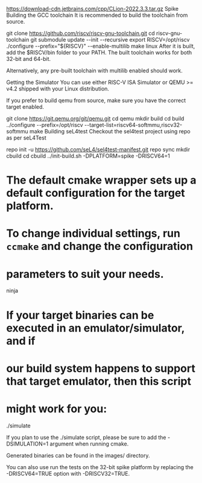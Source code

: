 https://download-cdn.jetbrains.com/cpp/CLion-2022.3.3.tar.gz
Spike
Building the GCC toolchain
It is recommended to build the toolchain from source.

 git clone https://github.com/riscv/riscv-gnu-toolchain.git
 cd riscv-gnu-toolchain
 git submodule update --init --recursive
 export RISCV=/opt/riscv
 ./configure --prefix="${RISCV}" --enable-multilib
 make linux
After it is built, add the $RISCV/bin folder to your PATH. The built toolchain works for both 32-bit and 64-bit.

Alternatively, any pre-built toolchain with multilib enabled should work.

Getting the Simulator
You can use either RISC-V ISA Simulator or QEMU >= v4.2 shipped with your Linux distribution.

If you prefer to build qemu from source, make sure you have the correct target enabled.

git clone https://git.qemu.org/git/qemu.git
cd qemu
mkdir build
cd build
../configure --prefix=/opt/riscv --target-list=riscv64-softmmu,riscv32-softmmu
make
Building seL4test
Checkout the sel4test project using repo as per seL4Test

repo init -u https://github.com/seL4/sel4test-manifest.git
repo sync
mkdir cbuild
cd cbuild
../init-build.sh -DPLATFORM=spike -DRISCV64=1
# The default cmake wrapper sets up a default configuration for the target platform.
# To change individual settings, run `ccmake` and change the configuration
# parameters to suit your needs.
ninja
# If your target binaries can be executed in an emulator/simulator, and if
# our build system happens to support that target emulator, then this script
# might work for you:
./simulate

If you plan to use the ./simulate script, please be sure to add the -DSIMULATION=1 argument when running cmake.

Generated binaries can be found in the images/ directory.

You can also use run the tests on the 32-bit spike platform by replacing the -DRISCV64=TRUE option with -DRISCV32=TRUE.
